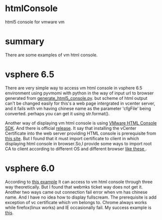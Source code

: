 # htmlConsole
html5 console for vmware vm

# summary
There are some examples of vm html console.

# vsphere 6.5
There are very simple way to access vm html console in vsphere 6.5 environment using pyvmomi with python in the way of input url to browser generated from <a href="https://github.com/vmware/pyvmomi-community-samples/pull/342" >generate_html5_console.py</a>. but scheme of html output can't be changed easily for this's a web page intergrated in vcenter server, and it fails with vm having chinese name as the parameter 'cfgFile' being converted. perhaps you can get it using str.format().

Another way of displaying vm html console is using <a href="https://my.vmware.com/web/vmware/details?productId=491&downloadGroup=HTMLCONSOLESDK210" >VMware HTML Console SDK</a>. And there is official <a href="https://www.vmware.com/support/developer/html-console/html-console-21-releasenotes.html#compatibility" >release</a>. It say that installing the vCenter Certificate into the web server providing HTML console is prerequisite from <a href="http://vittoriop77.blogspot.hk/2016/03/vsphere-6-html-console.html#.WN0Z21x95Ny">this site</a>. But I found that it must import certificate to client in which displaying html console in browser.So,I provide some ways to import root CA to client according to different OS and different browser <a href="https://github.com/zhenmie365/htmlConsole/tree/master/nss">like these </a>.

# vsphere 6.0
According to <a href="">this example</a> It can access to vm html console through three way theoretically. But I found that webmks ticket way does not get it. Another two ways came out connection fail error when vm has chinese name. And I have no idea how to display fullscream. The prerequisite is add exception of vc certificate which vm belongs to. Chrome always works while firefox(linux works) and IE occasionally fail. My success example is <a href="">this</a>.

